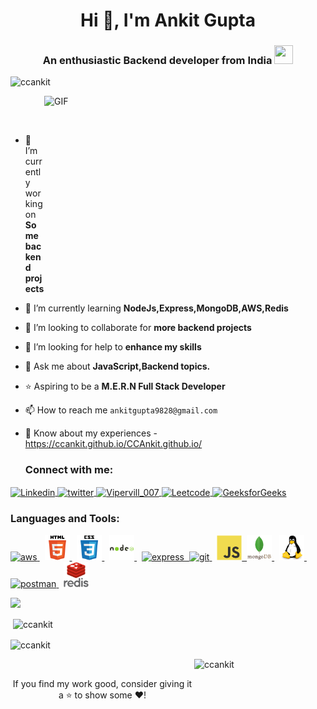 <h1 align="center">Hi 👋, I'm Ankit Gupta</h1>
<h3 align="center">An enthusiastic Backend developer from India <img src="https://emojipedia-us.s3.dualstack.us-west-1.amazonaws.com/thumbs/120/apple/285/man-technologist_1f468-200d-1f4bb.png" width="30" height = "30"></h3>
<p align="left"> <img src="https://komarev.com/ghpvc/?username=ccankit&label=Profile%20views&color=0e75b6&style=flat"
        alt="ccankit" /> </p>
<img align="right" alt="GIF"
    src="https://camo.githubusercontent.com/e4a569755580f96dce0e6d65bc761e0d9aef0fecae524ec73a1b0be60fc934fa/68747470733a2f2f7777772e6d79676f2e67652f75706c6f6164732f626c6f672f313538343032333739352e6a7067" width="450"
    height="300" /> <br />
<p>&nbsp;<br /></p>

- 🔭 I’m currently working on **Some backend projects** <br>
- 🌱 I’m currently learning **NodeJs,Express,MongoDB,AWS,Redis** <br>
- 👯 I’m looking to collaborate for **more backend projects** <br>
- 🤝 I’m looking for help to **enhance my skills** <br>
- 💬 Ask me about **JavaScript,Backend topics.** <br>
- ⭐ Aspiring to be a **M.E.R.N Full Stack Developer** <br>
- 📫 How to reach me `ankitgupta9828@gmail.com` <br>
- 📄 Know about my experiences - https://ccankit.github.io/CCAnkit.github.io/


    <h3><span>Connect with me:</span> </h3>
<p align="left" target="_blank">
        <a target = '_blank' href="https://www.linkedin.com/in/ankit-gupta-7a8038a5" >
            <img alt=" Linkedin" align="center" src="https://cliply.co/wp-content/uploads/2021/02/372102050_LINKEDIN_ICON_TRANSPARENT_1080.gif" width="6%" height="6%" target="_blank">
        <a />
        <a href="https://twitter.com/ankitgupta9828" >
            <img alt=" twitter" align="center" src="https://aloharag-hi-ny-jp.typepad.com/.a/6a0120a6c95938970b0148c785497f970c-580wi" width="70" height="60" target="_blank">
        <a />
        <a href="https://instagram.com/vipervill_007" target="blank">
            <img alt="Vipervill_007" align="center" src="https://raw.githubusercontent.com/rahuldkjain/github-profile-readme-generator/master/src/images/icons/Social/instagram.svg"  height="30" width="40" />
        </a>
        <a href="https://www.leetcode.com/ankitgupta9828" target="blank">
            <img align="center" alt=" Leetcode"
            src="https://raw.githubusercontent.com/rahuldkjain/github-profile-readme-generator/master/src/images/icons/Social/leet-code.svg" alt="ankitgupta9828" height="30" width="40" />
        </a>
        <a href="https://auth.geeksforgeeks.org/user/ankitgupta9828" target="blank">
            <img align="center" alt=" GeeksforGeeks"
            src="https://raw.githubusercontent.com/rahuldkjain/github-profile-readme-generator/master/src/images/icons/Social/geeks-for-geeks.svg" alt="ankitgupta9828" height="30" width="40" />
        </a>
</p>
</p>
<h3 align="left">Languages and Tools:</h3>
<p align="left"> 
<a href="https://aws.amazon.com" target="_blank" rel="noreferrer"> 
    <img src="https://www.consoleconnect.com/wp-content/uploads/2019/07/amazon-web-services-cloud.svg" alt="aws" width="40" height="40" /> 
</a> &nbsp; 
<a href="https://www.w3schools.com/css/" target="_blank" rel="noreferrer"> 
    <img src="https://raw.githubusercontent.com/devicons/devicon/master/icons/html5/html5-original-wordmark.svg" alt="html5" width="40" height="40" /> 
</a>&nbsp; 
<a href="https://developer.mozilla.org/en-US/docs/Web/JavaScript" target="_blank" rel="noreferrer"> 
    <img src="https://raw.githubusercontent.com/devicons/devicon/master/icons/css3/css3-original-wordmark.svg" alt="css3" width="40" height="40" /> 
</a>&nbsp; 
<a href="https://nodejs.org" target="_blank" rel="noreferrer">
    <img src="https://raw.githubusercontent.com/devicons/devicon/master/icons/nodejs/nodejs-original-wordmark.svg" alt="nodejs" width="40" height="40" />
</a>&nbsp; 
<a href="https://expressjs.com" target="_blank" rel="noreferrer">
    <img src="https://www.resourcifi.com/wp-content/themes/resourcifi-child/img/express-min.png" alt="express" width="60" height="40" />&nbsp; 
</a> 
<a href="https://git-scm.com/" target="_blank" rel="noreferrer"> 
    <img src="https://www.vectorlogo.zone/logos/git-scm/git-scm-icon.svg" alt="git" width="40" height="40" /> 
</a>&nbsp; 
<a href="https://www.w3.org/html/" target="_blank" rel="noreferrer"> 
    <img src="https://raw.githubusercontent.com/devicons/devicon/master/icons/javascript/javascript-original.svg" alt="javascript" width="40" height="40" />&nbsp; 
</a> 
<a href="https://www.mongodb.com/" target="_blank" rel="noreferrer"> 
    <img src="https://raw.githubusercontent.com/devicons/devicon/master/icons/mongodb/mongodb-original-wordmark.svg" alt="mongodb" width="40" height="40" /> 
</a>&nbsp; 
<a href="https://www.linux.org/" target="_blank" rel="noreferrer">
        <img src="https://raw.githubusercontent.com/devicons/devicon/master/icons/linux/linux-original.svg" alt="linux" width="40" height="40" />
</a>&nbsp; 
<a href="https://postman.com" target="_blank" rel="noreferrer">
        <img src="https://www.vectorlogo.zone/logos/getpostman/getpostman-icon.svg" alt="postman" width="40" height="40" /> 
</a>&nbsp; 
<a href="https://redis.io" target="_blank" rel="noreferrer"> 
    <img src="https://raw.githubusercontent.com/devicons/devicon/master/icons/redis/redis-original-wordmark.svg" alt="redis" width="40" height="40" /> 
</a> </p>
            
<p align="left">
  <a href="https://www.codewars.com/users/CCAnkit">
    <img src="https://www.codewars.com/users/CCAnkit/badges/small" />
  </a>
</p>  
<p>&nbsp;<img align="center" src="https://github-readme-stats.vercel.app/api?username=ccankit&show_icons=true&locale=en" alt="ccankit" /></p>
<p><img align="center" src="https://github-readme-streak-stats.herokuapp.com/?user=ccankit&" alt="ccankit" /></p>
<p><a href="https://www.buymeacoffee.com/ccankit"> <img align="right" src="https://cdn.buymeacoffee.com/buttons/v2/default-yellow.png" height="50" width="210" alt="ccankit" /></a></p><br>
<p align="center" > If you find my work good, consider giving it a ⭐ to show some ❤️!</p>
